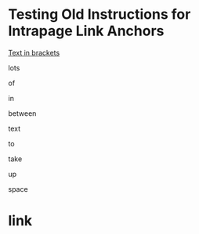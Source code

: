 # Testing Old Instructions for Intrapage Link Anchors

[Text in brackets](#link)

lots

of

in

between

text

to

take

up

space

# link